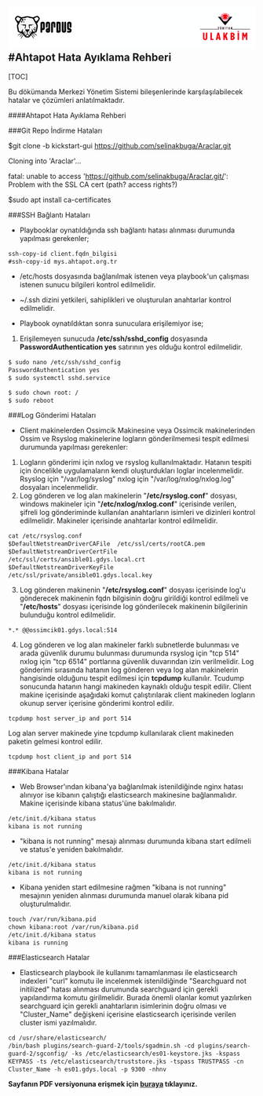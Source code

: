 ![ULAKBIM](../img/ulakbim.jpg)
#Ahtapot Hata Ayıklama Rehberi
------

[TOC]


Bu dökümanda Merkezi Yönetim Sistemi bileşenlerinde karşılaşılabilecek hatalar ve çözümleri anlatılmaktadır.

####Ahtapot Hata Ayıklama Rehberi

###Git Repo İndirme Hataları

$git clone -b kickstart-gui https://github.com/selinakbuga/Araclar.git

Cloning into 'Araclar'...

fatal: unable to access 'https://github.com/selinakbuga/Araclar.git/': Problem with the SSL CA cert (path? access rights?)

$sudo apt install ca-certificates

###SSH Bağlantı Hataları

* Playbooklar oynatıldığında ssh bağlantı hatası alınması durumunda yapılması gerekenler;
```
ssh-copy-id client.fqdn_bilgisi 
#ssh-copy-id mys.ahtapot.org.tr
```
* /etc/hosts dosyasında bağlanılmak istenen veya playbook'un çalışması istenen sunucu bilgileri kontrol edilmelidir. 

* ~/.ssh dizini yetkileri, sahiplikleri ve oluşturulan anahtarlar kontrol edilmelidir.

* Playbook oynatıldıktan sonra sunuculara erişilemiyor ise;

 1. Erişilemeyen sunucuda **/etc/ssh/sshd_config** dosyasında **PasswordAuthentication yes** satırının yes olduğu  kontrol edilmelidir.
```
$ sudo nano /etc/ssh/sshd_config
PasswordAuthentication yes
$ sudo systemctl sshd.service
```
```
$ sudo chown root: /
$ sudo reboot
```

###Log Gönderimi Hataları

* Client makinelerden Ossimcik Makinesine veya Ossimcik makinelerinden Ossim ve Rsyslog makinelerine logların gönderilmemesi tespit edilmesi durumunda yapılması gerekenler:

 1. Logların gönderimi için nxlog ve rsyslog kullanılmaktadır. Hatanın tespiti için öncelikle uygulamaların kendi oluşturdukları loglar incelenmelidir. Rsyslog için "/var/log/syslog" nxlog için "/var/log/nxlog/nxlog.log" dosyaları incelenmelidir.
 2. Log gönderen ve log alan makinelerin "**/etc/rsyslog.conf**" dosyası, windows makineler için "**/etc/nxlog/nxlog.conf**" içerisinde verilen, şifreli log gönderiminde kullanılan anahtarların isimleri ve dizinleri kontrol edilmelidir. Makineler içerisinde anahtarlar kontrol edilmelidir.

```
cat /etc/rsyslog.conf
$DefaultNetstreamDriverCAFile  /etc/ssl/certs/rootCA.pem
$DefaultNetstreamDriverCertFile /etc/ssl/certs/ansible01.gdys.local.crt
$DefaultNetstreamDriverKeyFile /etc/ssl/private/ansible01.gdys.local.key
```

 3. Log gönderen makinenin "**/etc/rsyslog.conf**" dosyası içerisinde log'u gönderecek makinenin fqdn bilgisinin doğru girildiği kontrol edilmeli ve "**/etc/hosts**" dosyası içerisinde log gönderilecek makinenin bilgilerinin bulunduğu kontrol edilmelidir.

```
*.* @@ossimcik01.gdys.local:514 
```
 
 4. Log gönderen ve log alan makineler farklı subnetlerde bulunması ve arada güvenlik durumu bulunması durumunda rsyslog için "tcp 514" nxlog için "tcp 6514" portlarına güvenlik duvarından izin verilmelidir. 
 Log gönderimi sırasında hatanın log gönderen veya log alan makinelerin hangisinde olduğunu tespit edilmesi için **tcpdump** kullanılır. Tcudump sonucunda hatanın hangi makineden kaynaklı olduğu tespit edilir.
 Client makine içerisinde aşağıdaki komut çalıştırılarak client makineden logların okunup server içerisine gönderimi kontrol edilir.
 ```
 tcpdump host server_ip and port 514
 ```
 Log alan server makinede yine tcpdump kullanılarak client makineden paketin gelmesi kontrol edilir.
 ```
 tcpdump host client_ip and port 514
 ```

###Kibana Hatalar

* Web Browser'ından kibana'ya bağlanılmak istenildiğinde nginx hatası alınıyor ise kibanın çalıştığı elasticsearch makinesine bağlanmalıdır. Makine içerisinde kibana status'üne bakılmalıdır. 
```
/etc/init.d/kibana status
kibana is not running
```
* "kibana is not running" mesajı alınması durumunda kibana start edilmeli ve status'e yeniden bakılmalıdır.  
```
/etc/init.d/kibana status
kibana is not running
```
* Kibana yeniden start edilmesine rağmen "kibana is not running" mesajının yeniden alınması durumunda manuel olarak kibana pid oluşturulmalıdır.

```
touch /var/run/kibana.pid
chown kibana:root /var/run/kibana.pid
/etc/init.d/kibana status
kibana is running
```

###Elasticsearch Hatalar

* Elasticsearch playbook ile kullanımı tamamlanması ile elasticsearch indexleri "curl" komutu ile incelenmek istenildiğinde "Searchguard not initilized" hatası alınması durumunda searchguard için gerekli yapılandırma komutu girilmelidir. Burada önemli olanlar komut yazılırken searchguard için gerekli anahtarların isimlerinin doğru olması ve "Cluster_Name" değişkeni içerisine elasticsearch içerisinde verilen cluster ismi yazılmalıdır.
```
cd /usr/share/elasticsearch/
/bin/bash plugins/search-guard-2/tools/sgadmin.sh -cd plugins/search-guard-2/sgconfig/ -ks /etc/elasticsearch/es01-keystore.jks -kspass KEYPASS -ts /etc/elasticsearch/truststore.jks -tspass TRUSTPASS -cn Cluster_Name -h es01.gdys.local -p 9300 -nhnv
```

**Sayfanın PDF versiyonuna erişmek için [buraya](hataayiklama.pdf) tıklayınız.**
